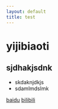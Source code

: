 ```yaml
---
layout: default
title: test
---
```


# yijibiaoti

## sjdhakjsdnk

- skdaknjdkjs
- sdamlmdslmk

[baidu](http://www.baidu.com)
[bilibili](http://www.bilibili.com)
